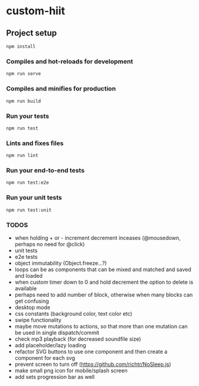 # custom-hiit

## Project setup
```
npm install
```

### Compiles and hot-reloads for development
```
npm run serve
```

### Compiles and minifies for production
```
npm run build
```

### Run your tests
```
npm run test
```

### Lints and fixes files
```
npm run lint
```

### Run your end-to-end tests
```
npm run test:e2e
```

### Run your unit tests
```
npm run test:unit
```

### TODOS
- when holding + or - increment decrement inceases (@mousedown, perhaps no need for @click)
- unit tests
- e2e tests
- object immutability (Object.freeze...?)
- loops can be as components that can be mixed and matched and saved and loaded
- when custom timer down to 0 and hold decrement the option to delete is available
- perhaps need to add number of block, otherwise when many blocks can get confusing
- desktop mode
- css constants (background color, text color etc)
- swipe functionality
- maybe move mutations to actions, so that more than one mutation can be used in single dispatch/commit
- check mp3 playback (for decreased soundfile size)
- add placeholder/lazy loading
- refactor SVG buttons to use one component and then create a component for each svg
- prevent screen to turn off (https://github.com/richtr/NoSleep.js)
- make small png icon for mobile/splash screen
- add sets progression bar as well